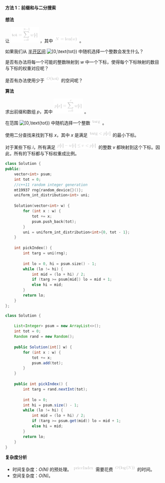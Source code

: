 #### 方法 1：前缀和与二分搜索

**想法**

让 ![\text{tot}=\sum_{i=0}^{N-1}w\[i\] ](./p__text{tot}_=_sum_{i=0}^{N-1}w_i__.png)  ，其中 ![N=\text{len}(w) ](./p__N_=_text{len}_w__.png) 。

如果我们从 [半开区间](http://mathworld.wolfram.com/Half-ClosedInterval.html) ![\[0,\text{tot}) ](./p___0,_text{tot}__.png)  中随机选择一个整数会发生什么？

是否有办法将每一个可能的整数映射到 *w* 中一个下标，使得每个下标映射的数目与下标的权重对应呢？

是否有办法使用少于 ![O(\text{tot}) ](./p__O_text{tot}__.png)  的空间呢？

**算法**

求出前缀和数组 *p*，其中 ![p\[x\]=\sum_{i=0}^{x}w\[i\] ](./p__p_x__=_sum_{i=0}^{x}w_i__.png) 。

在范围 ![\[0,\text{tot}) ](./p___0,_text{tot}__.png)  中随机选择一个整数 ![\text{targ} ](./p__text{targ}_.png) 。

使用二分查找来找到下标 *x*，其中 *x* 是满足 ![\text{targ}<p\[x\] ](./p__text{targ}___p_x__.png)  的最小下标。

对于某些下标 *i*，所有满足 ![p\[i\]-w\[i\]\leqv<p\[i\] ](./p__p_i__-_w_i__leq_v___p_i__.png)  的整数 *v* 都映射到这个下标。因此，所有的下标都与下标权重成比例。

```C++ []
class Solution {
public:
    vector<int> psum;
    int tot = 0;
    //c++11 random integer generation
    mt19937 rng{random_device{}()};
    uniform_int_distribution<int> uni;

    Solution(vector<int> w) {
        for (int x : w) {
            tot += x;
            psum.push_back(tot);
        }
        uni = uniform_int_distribution<int>{0, tot - 1};
    }

    int pickIndex() {
        int targ = uni(rng);

        int lo = 0, hi = psum.size() - 1;
        while (lo != hi) {
            int mid = (lo + hi) / 2;
            if (targ >= psum[mid]) lo = mid + 1;
            else hi = mid;
        }
        return lo;
    }
};
```

```Java []
class Solution {

    List<Integer> psum = new ArrayList<>();
    int tot = 0;
    Random rand = new Random();

    public Solution(int[] w) {
        for (int x : w) {
            tot += x;
            psum.add(tot);
        }
    }

    public int pickIndex() {
        int targ = rand.nextInt(tot);

        int lo = 0;
        int hi = psum.size() - 1;
        while (lo != hi) {
            int mid = (lo + hi) / 2;
            if (targ >= psum.get(mid)) lo = mid + 1;
            else hi = mid;
        }
        return lo;
    }
}
```

**复杂度分析**

* 时间复杂度：*O(N)* 的预处理。 ![\text{priceIndex} ](./p__text{priceIndex}_.png)  需要花费 ![O(\log(N)) ](./p__O_log_N___.png)  的时间。
* 空间复杂度：*O(N)*。
